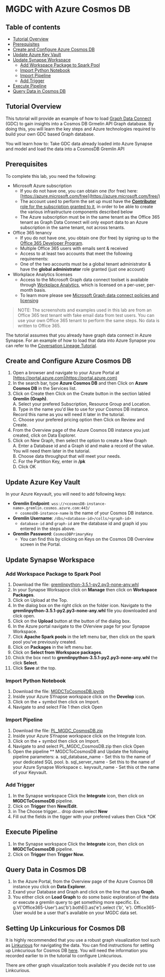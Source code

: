 # MGDC with Azure Cosmos DB

## Table of contents
* [Tutorial Overview](#tutorial-overview)
* [Prerequisites](#prerequisites)
* [Create and Configure Azure Cosmos DB](#create-and-configure-azure-cosmos-db)
* [Update Azure Key Vault](#update-azure-key-vault)
* [Update Synapse Workspace](#update-synapse-workspace)
    * [Add Workspace Package to Spark Pool](#add-workspace-package-to-spark-pool)
    * [Import Python Notebook](#import-python-notebook)
    * [Import Pipeline](#import-pipeline)
    * [Add Trigger](#add-trigger)
* [Execute Pipeline](#execute-pipeline)
* [Query Data in Cosmos DB](#query-data-in-cosmos-db)

## Tutorial Overview

This tutorial will provide an example of how to load [Graph Data Connect](https://docs.microsoft.com/en-us/graph/data-connect-concept-overview)
(GDC) to gain insights into a Cosmos DB Grmelin API Graph database. By doing this, you will learn the key steps and Azure technologies required to build your own GDC based Graph database.  

You will learn how to:
Take GDC data already loaded into Azure Synapse and model and load the data into a CosmosDB Gremlin API

## Prerequisites

To complete this lab, you need the following:

- Microsoft Azure subscription
  - If you do not have one, you can obtain one (for free) here: [https://azure.microsoft.com/free](https://azure.microsoft.com/free/)
  - The account used to perform the set up must have the [**Contributor** role for the subscription granted to it](https://docs.microsoft.com/en-us/azure/role-based-access-control/elevate-access-global-admin),
    in order to be able to create the various infrastructure components described below
  - The Azure subscription must be in the same tenant as the Office 365 tenant as Graph Data Connect will only export 
    data to an Azure subscription in the same tenant, not across tenants.
- Office 365 tenancy
  - If you do not have one, you obtain one (for free) by signing up to the [Office 365 Developer Program](https://developer.microsoft.com/office/dev-program).
  - Multiple Office 365 users with emails sent & received
  - Access to at least two accounts that meet the following requirements:
  - One of the two accounts must be a global tenant administrator & have the **global administrator** role granted (just one account)
- Workplace Analytics licenses
  - Access to the Microsoft Graph data connect toolset is available through [Workplace Analytics](https://products.office.com/en-us/business/workplace-analytics), 
    which is licensed on a per-user, per-month basis.
  - To learn more please see [Microsoft Graph data connect policies and licensing](https://docs.microsoft.com/en-us/graph/data-connect-policies)

> NOTE: The screenshots and examples used in this lab are from an Office 365 test tenant with fake email data from test users. 
> You can use your own Office 365 tenant to perform the same steps. No data is written to Office 365. 

The tutorial assumes that you already have graph data connect in Azure Synapse. For an example of how to load that data into Azure Synapse you can refer to the [Coversation Lineage Tutorial](https://github.com/microsoftgraph/dataconnect-solutions/tree/main/solutions/conversation-lineage).

## Create and Configure Azure Cosmos DB

1. Open a browser and navigate to your Azure Portal at [https://portal.azure.com](https://portal.azure.com)
2. In the search bar, type **Azure Cosmos DB** and then Click on **Azure Cosmos DB** in the Services list.
3. Click on Create then Click on the Create button in the section labled  **Gremlin (Graph)**.  
   A. Select your prefered Subscription, Resource Group and Location.  
   B. Type in the name you'd like to use for your Cosmos DB instance. Record this name as you will need it later in the tutorial.  
   C. Choose your prefered pricing option then Click on Review and Create.  
4. From the Overview page of the Azure Cosmos DB instance you just created, click on Data Explorer.
5. Click on New Graph, then select the option to create a New Graph  
   A. Enter a Database id and a Graph id and make a record of the value. You will need them later in the tutorial.  
   B. Choose data throughput that will meet your needs.  
   C. For the Partition Key, enter in **/pk**  
   D. Click OK

## Update Azure Key Vault

In your Azure Keyvault, you will need to add following keys:  
- **Gremlin Endpoint**: `wss://<cosmosDB-instance-name>.gremlin.cosmos.azure.com:443/`  
   - `cosmosDB-instance-name` is the name of your Cosmos DB instance.
- **Gremlin Username**: `/dbs/<database-id>/colls/<graph-id>`  
   - `database-id` and `graph-id` are the database id and graph id you entered in the steps above.
- **Gremlin Password**: `CosmosDBPrimaryKey`  
   - You can find this by clicking on Keys on the Cosmos DB Overview screen in the Portal.


## Update Synapse Workspace


### Add Workspace Package to Spark Pool
   
1. Download the file: [gremlinpython-3.5.1-py2.py3-none-any.whl](https://github.com/microsoftgraph/dataconnect-solutions/blob/main/solutions/mgdc-cosmos/packages/gremlinpython-3.5.1-py2.py3-none-any.whl)
2. In your Synapse Worksapce click on **Manage** then click on **Workspace Packages**.
3. Click on Upload at the Top.
4. In the dialog box on the right click on the folder icon. Navigate to the **gremlinpython-3.5.1-py2.py3-none-any.whl** file you downloaded and click open.
5. Click on the **Upload** button at the button of the dialog box.
6. In the Azure portal navigate to the OVerview page for your Synapse Workspace.
7. Click **Apache Spark pools** in the left menu bar, then click on the spark pool you've previously created.
8. Click on **Packages** in the left menu bar.
9. Click on **Select from Workspace packages**.
10. Chick the box next to **gremlinpython-3.5.1-py2.py3-none-any.whl** the click **Select**.
11. Click **Save** at the top.
   
   
### Import Python Notebook

1. Download the file: [MGDCToCosmosDB.ipynb](https://github.com/microsoftgraph/dataconnect-solutions/blob/main/solutions/mgdc-cosmos/arm/notebook/MGDCToCosmosDB.ipynb)
2. Inside your Azure SYnapse workspace click on the **Develop** icon.
3. Click on the + symbol then click on Import.
4. Navigate to and select File 1 then click Open

   
### Import Pipeline
   
1. Download the file: [PL_MGDC_CosmosDB.zip](https://github.com/microsoftgraph/dataconnect-solutions/blob/main/solutions/mgdc-cosmos/arm/pipeline/PL_MGDC_CosmosDB.zip)
2. Inside your Azure SYnapse workspace click on the Integrate Icon.
3. Click on the + symbol then click on Import.
4. Navigate to and select PL_MGDC_CosmosDB.zip then click Open
5. Open the pipeline ** MGDCToCosmosDB and Update the following pipeline parameters:
   a. sql_database_name - Set this to the name of your dedicated SQL pool.
   b. sql_server_name - Set this to the name of your Azure Synapse Workspace
   c. keyvault_name - Set this ot the name of your Keyvault.

### Add Trigger

1. In the Synapse workspace Click the **Integrate** icon, then click on **MGDCToCosmosDB** pipeline. 
2. Click on **Trigger** then **New/Edit**.
3. in The Choose trigger... drop down select **New**
4. Fill out the fields in the tigger with your prefered values then Click **OK*

## Execute Pipeline

1. In the Synapse workspace Click the **Integrate** icon, then click on **MGDCToCosmosDB** pipeline. 
2. Click on **Trigger** then **Trigger Now.**

## Query Data in Cosmos DB

1. In the Azure Portal, from the Overview page of the Azure Cosmos DB instance you click on **Data Explorer**.
2. Exand your Database and Graph and click on the line that says **Graph**. 
3. You either click on **Load Graph** to do some basic exploration of the data or execute a gremlin query to get something more specific. Ex. g.V('Office365-User').as('b').bothE().as('e').select ('b', 'e').  Office365-User would be a user that's available on your MGDC data set.

## Setting Up Linkcurious for Cosmos DB

It is highly recommended that you use a robust graph visualization tool such as [Linkurious](http://linkurio.us/) for navigating the data. You can find instructions for setting up Linkcurious for Cosmos DB [here](https://doc.linkurio.us/admin-manual/latest/configure-cosmos/). You will need the information you recorded earlier to in the tutorial to configure Linkcurious.

There are other graph visualization tools available if you decide not to use Linkcurious.



